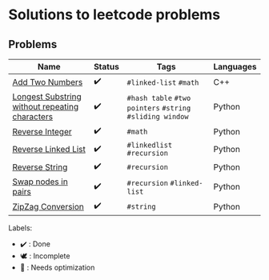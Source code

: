 # Solutions to leetcode problems

## Problems

Name | Status | Tags | Languages
------------ | ------------- | ------------- | -------------
[Add Two Numbers](AddTwoNumbers.cpp) | :heavy_check_mark: | `#linked-list` `#math` | C++
[Longest Substring without repeating characters](LongestSubstrWithoutRepeatingChars.py) | :heavy_check_mark: | `#hash table` `#two pointers` `#string` `#sliding window` | Python
[Reverse Integer](ReverseInteger.py) | :heavy_check_mark: | `#math` | Python
[Reverse Linked List](ReverseLinkedList.py) | :heavy_check_mark: | `#linkedlist` `#recursion` | Python
[Reverse String](ReverseString.py) | :heavy_check_mark: | `#recursion` | Python
[Swap nodes in pairs](SwapNodesInPairs.py) | :heavy_check_mark: | `#recursion` `#linked-list` | Python
[ZipZag Conversion](ZigZagConversion.py) | :heavy_check_mark: | `#string` | Python
Labels:

* :heavy_check_mark: : Done
* :dove: : Incomplete
* :rocket: : Needs optimization
